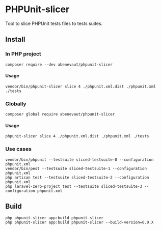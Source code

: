 # PHPUnit-slicer

Tool to slice PHPUnit tests files to tests suites.

## Install

### In PHP project
```shell
composer require --dev abenevaut/phpunit-slicer
```

#### Usage
```shell
vendor/bin/phpunit-slicer slice 4 ./phpunit.xml.dist ./phpunit.xml ./tests
```

### Globally
```shell
composer global require abenevaut/phpunit-slicer
```

#### Usage
```shell
phpunit-slicer slice 4 ./phpunit.xml.dist ./phpunit.xml ./tests
```

### Use cases
```shell
vendor/bin/phpunit --testsuite sliced-testsuite-0 --configuration phpunit.xml
vendor/bin/pest --testsuite sliced-testsuite-1 --configuration phpunit.xml
php artisan test --testsuite sliced-testsuite-2 --configuration phpunit.xml
php laravel-zero-project test --testsuite sliced-testsuite-3 --configuration phpunit.xml
```

## Build
```shell
php phpunit-slicer app:build phpunit-slicer
php phpunit-slicer app:build phpunit-slicer --build-version=0.0.X
```
